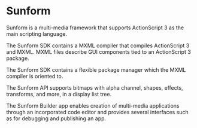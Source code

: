 # Sunform

Sunform is a multi-media framework that supports ActionScript 3 as the main scripting language.

The Sunform SDK contains a MXML compiler that compiles ActionScript 3 and MXML. MXML files describe GUI components tied to an ActionScript 3 package.

The Sunform SDK contains a flexible package manager which the MXML compiler is oriented to.

The Sunform API supports bitmaps with alpha channel, shapes, effects, transforms, and more, in a display list tree.

The Sunform Builder app enables creation of multi-media applications through an incorporated code editor and provides several interfaces such as for debugging and publishing an app.
